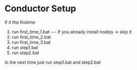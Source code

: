 # Conductor Setup

If it the firstime 
  1. run first_time_1.bat --- If you already install nodejs -> skip it
  2. run first_time_2.bat
  3. run first_time_3.bat
  4. run step1.bat
  5. run step2.bat
  
  
In the next time just run step1.bat and step2.bat
  

